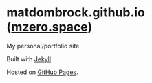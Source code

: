 # matdombrock.github.io ([mzero.space](https://mzero.space))
My personal/portfolio site.

Built with [Jekyll](https://jekyllrb.com/)

Hosted on [GitHub Pages](https://pages.github.com/).

